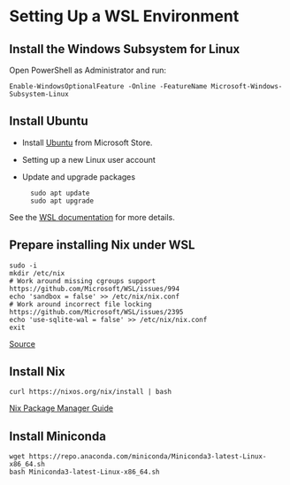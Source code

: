 # Setting Up a WSL Environment

## Install the Windows Subsystem for Linux

Open PowerShell as Administrator and run:

    Enable-WindowsOptionalFeature -Online -FeatureName Microsoft-Windows-Subsystem-Linux
    
## Install Ubuntu

* Install [Ubuntu](https://www.microsoft.com/store/productId/9NBLGGH4MSV6) from Microsoft Store.

* Setting up a new Linux user account

* Update and upgrade packages

        sudo apt update
        sudo apt upgrade
    
See the [WSL documentation](https://docs.microsoft.com/zh-tw/windows/wsl/about) for more details.

## Prepare installing Nix under WSL

    sudo -i
    mkdir /etc/nix
    # Work around missing cgroups support https://github.com/Microsoft/WSL/issues/994
    echo 'sandbox = false' >> /etc/nix/nix.conf
    # Work around incorrect file locking https://github.com/Microsoft/WSL/issues/2395
    echo 'use-sqlite-wal = false' >> /etc/nix/nix.conf
    exit

[Source](https://dev.to/notriddle/installing-nix-under-wsl-2eim)

## Install Nix

    curl https://nixos.org/nix/install | bash
    
[Nix Package Manager Guide](https://nixos.org/nix/manual/)

## Install Miniconda

    wget https://repo.anaconda.com/miniconda/Miniconda3-latest-Linux-x86_64.sh
    bash Miniconda3-latest-Linux-x86_64.sh
